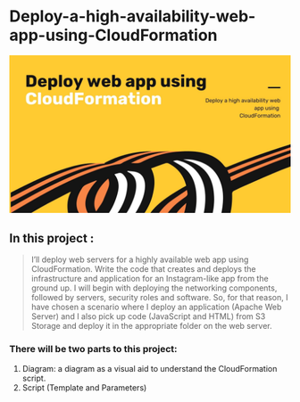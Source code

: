 # Deploy-a-high-availability-web-app-using-CloudFormation
<img src="Yellow Blue and Orange Abstract Patterns Buyer Presentation Listing Presentation (2).jpg"></img>

## In this project : 
>I’ll deploy web servers for a highly available web app using CloudFormation. Write the code that creates and deploys the infrastructure and application for an Instagram-like app from the ground up. I will begin with deploying the networking components, followed by servers, security roles and software. 
>So, for that reason, I have chosen a scenario where I deploy an application (Apache Web Server) and I also pick up code (JavaScript and HTML) from S3 Storage and deploy it in the appropriate folder on the web server.

### There will be two parts to this project:
1. Diagram:  a diagram as a visual aid to understand the CloudFormation script.
2. Script (Template and Parameters)
